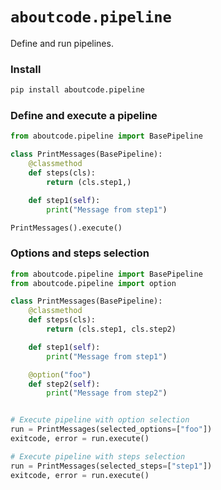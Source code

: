# `aboutcode.pipeline`

Define and run pipelines.

### Install

```bash
pip install aboutcode.pipeline
```

### Define and execute a pipeline

```python
from aboutcode.pipeline import BasePipeline

class PrintMessages(BasePipeline):
    @classmethod
    def steps(cls):
        return (cls.step1,)

    def step1(self):
        print("Message from step1")

PrintMessages().execute()
```

### Options and steps selection

```python
from aboutcode.pipeline import BasePipeline
from aboutcode.pipeline import option

class PrintMessages(BasePipeline):
    @classmethod
    def steps(cls):
        return (cls.step1, cls.step2)

    def step1(self):
        print("Message from step1")

    @option("foo")
    def step2(self):
        print("Message from step2")


# Execute pipeline with option selection
run = PrintMessages(selected_options=["foo"])
exitcode, error = run.execute()

# Execute pipeline with steps selection
run = PrintMessages(selected_steps=["step1"])
exitcode, error = run.execute()
```
